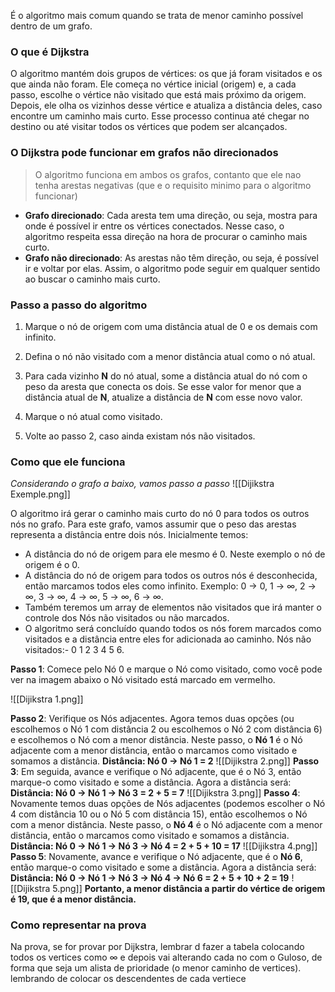É o algoritmo mais comum quando se trata de menor caminho possível dentro de um grafo.

### O que é Dijkstra
O algoritmo mantém dois grupos de vértices: os que já foram visitados e os que ainda não foram. Ele começa no vértice inicial (origem) e, a cada passo, escolhe o vértice não visitado que está mais próximo da origem. Depois, ele olha os vizinhos desse vértice e atualiza a distância deles, caso encontre um caminho mais curto. Esse processo continua até chegar no destino ou até visitar todos os vértices que podem ser alcançados.

### O Dijkstra pode funcionar em grafos não direcionados

>O algoritmo funciona em ambos os grafos, contanto que ele nao tenha arestas negativas (que e o requisito minimo para o algoritmo funcionar)

- **Grafo direcionado**: Cada aresta tem uma direção, ou seja, mostra para onde é possível ir entre os vértices conectados. Nesse caso, o algoritmo respeita essa direção na hora de procurar o caminho mais curto.
- **Grafo não direcionado**: As arestas não têm direção, ou seja, é possível ir e voltar por elas. Assim, o algoritmo pode seguir em qualquer sentido ao buscar o caminho mais curto.

### Passo a passo do algoritmo
1. Marque o nó de origem com uma distância atual de 0 e os demais com infinito.
    
2. Defina o nó não visitado com a menor distância atual como o nó atual.
    
3. Para cada vizinho **N** do nó atual, some a distância atual do nó com o peso da aresta que conecta os dois. Se esse valor for menor que a distância atual de **N**, atualize a distância de **N** com esse novo valor.
    
4. Marque o nó atual como visitado.
    
5. Volte ao passo 2, caso ainda existam nós não visitados.

### Como que ele funciona
_Considerando o grafo a baixo, vamos passo a passo_
![[Dijikstra Exemple.png]]

O algoritmo irá gerar o caminho mais curto do nó 0 para todos os outros nós no grafo.
Para este grafo, vamos assumir que o peso das arestas representa a distância entre dois nós.
Inicialmente temos:
- A distância do nó de origem para ele mesmo é 0. Neste exemplo o nó de origem é o 0.
- A distância do nó de origem para todos os outros nós é desconhecida, então marcamos todos eles como infinito.
Exemplo: 0 -> 0, 1 -> ∞, 2 -> ∞, 3 -> ∞, 4 -> ∞, 5 -> ∞, 6 -> ∞.
- Também teremos um array de elementos não visitados que irá manter o controle dos Nós não visitados ou não marcados.
- O algoritmo será concluído quando todos os nós forem marcados como visitados e a distância entre eles for adicionada ao caminho. Nós não visitados:- 0 1 2 3 4 5 6.

**Passo 1**: Comece pelo Nó 0 e marque o Nó como visitado, como você pode ver na imagem abaixo o Nó visitado está marcado em vermelho.

![[Dijikstra 1.png]]

**Passo 2**: Verifique os Nós adjacentes. Agora temos duas opções (ou escolhemos o Nó 1 com distância 2 ou escolhemos o Nó 2 com distância 6) e escolhemos o Nó com a menor distância. Neste passo, o **Nó 1** é o Nó adjacente com a menor distância, então o marcamos como visitado e somamos a distância.
**Distância: Nó 0 -> Nó 1 = 2**
![[Dijikstra 2.png]]
**Passo 3**: Em seguida, avance e verifique o Nó adjacente, que é o Nó 3, então marque-o como visitado e some a distância. Agora a distância será:
**Distância: Nó 0 -> Nó 1 -> Nó 3 = 2 + 5 = 7**
![[Dijikstra 3.png]]
**Passo 4**: Novamente temos duas opções de Nós adjacentes (podemos escolher o Nó 4 com distância 10 ou o Nó 5 com distância 15), então escolhemos o Nó com a menor distância. Neste passo, o **Nó 4** é o Nó adjacente com a menor distância, então o marcamos como visitado e somamos a distância.
**Distância: Nó 0 -> Nó 1 -> Nó 3 -> Nó 4 = 2 + 5 + 10 = 17**
![[Dijikstra 4.png]]
**Passo 5**: Novamente, avance e verifique o Nó adjacente, que é o **Nó 6**, então marque-o como visitado e some a distância. Agora a distância será:
**Distância: Nó 0 -> Nó 1 -> Nó 3 -> Nó 4 -> Nó 6 = 2 + 5 + 10 + 2 = 19**
![[Dijikstra 5.png]]
**Portanto, a menor distância a partir do vértice de origem é 19, que é a menor distância.**

### Como representar na prova
Na prova, se for provar por Dijkstra, lembrar d fazer a tabela colocando todos os vertices como ∞ e depois vai alterando cada no com o Guloso, de forma que seja um alista de prioridade (o menor caminho de vertices). lembrando de colocar os descendentes de cada vertiece 